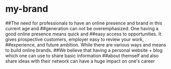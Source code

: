 # my-brand
##The need for professionals to have an online presence and brand in this current age and
##generation can not be overemphasized. One having a good online presence means quick and
##easy access to opportunities. It gives prospective customers, employer easy to review your work,
##experience, and future ambition. While there are various ways and means to build online brands.
##We believe that having a personal website + blog which one can use to share basic information
##about themself and also share ideas with their network can have a huge impact on one's career
